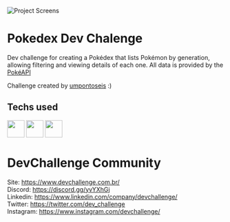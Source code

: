 ![Project Screens](https://github.com/jaomelodev/PokedexSwiftUI/assets/54962256/417f95b3-c9df-4fca-bb4e-a775d5a5df89)

# Pokedex Dev Chalenge
Dev challenge for creating a Pokédex that lists Pokémon by generation, allowing filtering and viewing details of each one. All data is provided by the [PokéAPI](https://pokeapi.co/docs/graphql)

Challenge created by  <a href="https://umpontoseis.com/">umpontoseis</a> :)

## Techs used
<div align="left">
  <img src="https://cdn.jsdelivr.net/gh/devicons/devicon@latest/icons/swift/swift-original.svg" height="40" />
  <img src="https://cdn.jsdelivr.net/gh/devicons/devicon@latest/icons/xcode/xcode-plain.svg" height="40"/>
  <img src="https://cdn.jsdelivr.net/gh/devicons/devicon@latest/icons/graphql/graphql-plain.svg" height="40"/>
</div>

# DevChallenge Community
Site: https://www.devchallenge.com.br/ <br>
Discord: https://discord.gg/yvYXhGj <br>
Linkedin: https://www.linkedin.com/company/devchallenge/<br>
Twitter: https://twitter.com/dev_challenge<br>
Instagram: https://www.instagram.com/devchallenge/<br>
